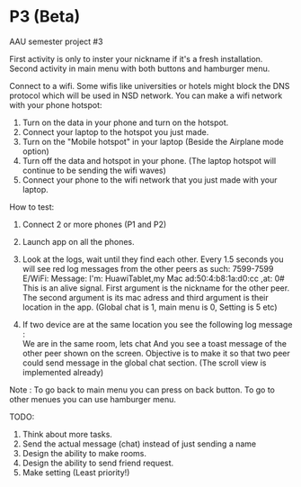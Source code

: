 # P3 (Beta)
AAU semester project #3

First activity is only to inster your nickname if it's a fresh installation. 
Second activity in main menu with both buttons and hamburger menu.

Connect to a wifi. Some wifis like universities or hotels might block the DNS protocol which will be used in NSD network. 
You can make a wifi network with your phone hotspot:

1. Turn on the data in your phone and turn on the hotspot. 
2. Connect your laptop to the hotspot you just made. 
3. Turn on the "Mobile hotspot" in your laptop (Beside the Airplane mode option)
4. Turn off the data and hotspot in your phone. (The laptop hotspot will continue to be sending the wifi waves)
5. Connect your phone to the wifi network that you just made with your laptop. 

How to test:
1. Connect 2 or more phones (P1 and P2)
2. Launch app on all the phones. 
3. Look at the logs, wait until they find each other. Every 1.5 seconds you will see red log messages from the other peers as such: 
7599-7599 E/WiFi: Message: I'm: HuawiTablet,my Mac ad:50:4:b8:1a:d0:cc ,at: 0#
This is an alive signal. 
First argument is the nickname for the other peer. The second argument is its mac adress and third argument is their location in the app. (Global chat is 1, main menu is 0, Setting is 5 etc) 

5. If two device are at the same location you see the following log message :  
We are in the same room, lets chat
And you see a toast message of the other peer shown on the screen. Objective is to make it so that two peer could send message in the global chat section. (The scroll view is implemented already)


Note : To go back to main menu you can press on back button. To go to other menues you can use hamburger menu.

TODO:
1. Think about more tasks. 
2. Send the actual message (chat) instead of just sending a name
3. Design the ability to make rooms. 
4. Design the ability to send friend request.
4. Make setting (Least priority!)
